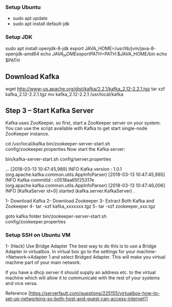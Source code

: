 ### Setup Ubuntu

- sudo apt update
- sudo apt install default-jdk

### Setup JDK

sudo apt install openjdk-8-jdk
export JAVA_HOME=/usr/lib/jvm/java-8-openjdk-amd64
echo $JAVA_HOME
export PATH=$PATH:$JAVA_HOME/bin
echo $PATH



## Download Kafka 

wget http://www-us.apache.org/dist/kafka/2.2.1/kafka_2.12-2.2.1.tgz
tar xzf kafka_2.12-2.2.1.tgz
mv kafka_2.12-2.2.1 /usr/local/kafka

## Step 3 – Start Kafka Server

Kafka uses ZooKeeper, so first, start a ZooKeeper server on your system. You can use the script available with Kafka to get start single-node ZooKeeper instance.

cd /usr/local/kafka
bin/zookeeper-server-start.sh config/zookeeper.properties
Now start the Kafka server:

bin/kafka-server-start.sh config/server.properties

...
[2018-03-13 10:47:45,989] INFO Kafka version : 1.0.1 (org.apache.kafka.common.utils.AppInfoParser)
[2018-03-13 10:47:45,995] INFO Kafka commitId : c0518aa65f25317e (org.apache.kafka.common.utils.AppInfoParser)
[2018-03-13 10:47:46,006] INFO [KafkaServer id=0] started (kafka.server.KafkaServer)
.

1- Download Kafka
2- Download Zookeeper
3- Extract Both Kafka and Zookeeper
4- tar -xzf kafka_xxxxxxx.tgz
5- tar -xzf zookeeper_xxx.tgz


goto kafka folder
bin/zookeeper-server-start.sh config/zookeeper.properties



### Setup SSH on Ubuntu VM

1- (Hack) Use Bridge Adapter
The best way to do this is to use a Bridge Adapter in virtualbox. In virtual box go to the settings for your machine->Network->Adapter 1 and select Bridged Adapter. This will make you virtual machine part of your main network.

If you have a dhcp server it should supply an address etc. to the virtual machine which will allow it to communicate with the rest of your systems and vice versa.

Reference
[https://serverfault.com/questions/225155/virtualbox-how-to-set-up-networking-so-both-host-and-guest-can-access-internet]1
